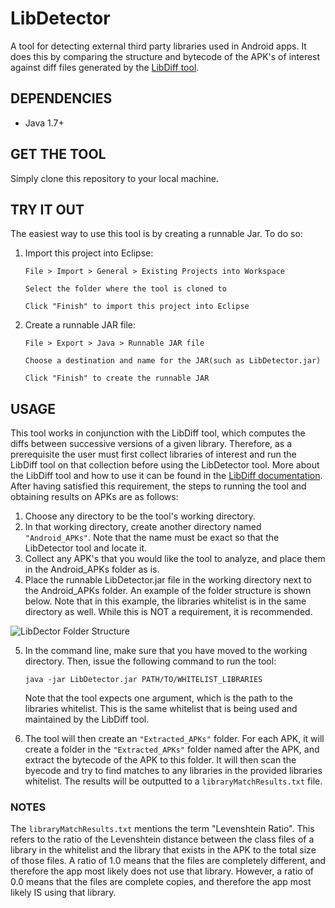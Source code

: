 # LibDetector
A tool for detecting external third party libraries used in Android apps. It does this by comparing the structure and bytecode of the APK's of interest against diff files generated by the [LibDiff tool](https://github.com/zchi88/LibDiff "LibDiff Tool").



## DEPENDENCIES
- Java 1.7+

## GET THE TOOL
Simply clone this repository to your local machine.


## TRY IT OUT
The easiest way to use this tool is by creating a runnable Jar. To do so:

1. Import this project into Eclipse:

	```Eclipse
	File > Import > General > Existing Projects into Workspace 

	Select the folder where the tool is cloned to

	Click "Finish" to import this project into Eclipse
	```

2. Create a runnable JAR file:

	```Eclipse
	File > Export > Java > Runnable JAR file

	Choose a destination and name for the JAR(such as LibDetector.jar)

	Click "Finish" to create the runnable JAR
	```

## USAGE
This tool works in conjunction with the LibDiff tool, which computes the diffs between successive versions of a given library. Therefore, as a prerequisite the user must first collect libraries of interest and run the LibDiff tool on that collection before using the LibDetector tool. More about the LibDiff tool and how to use it can be found in the [LibDiff documentation](https://github.com/zchi88/LibDiff "LibDiff Tool"). After having satisfied this requirement, the steps to running the tool and obtaining results on APKs are as follows:

1. Choose any directory to be the tool's working directory.
2. In that working directory, create another directory named ```"Android_APKs"```. Note that the name must be exact so that the LibDetector tool and locate it. 
3. Collect any APK's that you would like the tool to analyze, and place them in the Android_APKs folder as is.
4. Place the runnable LibDetector.jar file in the working directory next to the Android_APKs folder.
An example of the folder structure is shown below. Note that in this example, the libraries whitelist is in the same directory as well. While this is NOT a requirement, it is recommended.

![LibDector Folder Structure](https://github.com/zchi88/LibDetector/blob/master/LibDetectorRequirements.jpg?raw=true "LibDector Folder Structure")

5. In the command line, make sure that you have moved to the working directory. Then, issue the following command to run the tool:

	```console
	java -jar LibDetector.jar PATH/TO/WHITELIST_LIBRARIES
	```
	
	Note that the tool expects one argument, which is the path to the libraries whitelist. This is the same whitelist that is being used and maintained by the LibDiff tool.

6. The tool will then create an ```"Extracted_APKs"``` folder. For each APK, it will create a folder in the ```"Extracted_APKs"``` folder named after the APK, and extract the bytecode of the APK to this folder. It will then scan the byecode and try to find matches to any libraries in the provided libraries whitelist. The results will be outputted to a ```libraryMatchResults.txt``` file.


### NOTES
The ```libraryMatchResults.txt``` mentions the term "Levenshtein Ratio". This refers to the ratio of the Levenshtein distance between the class files of a library in the whitelist and the library that exists in the APK to the total size of those files. A ratio of 1.0 means that the files are completely different, and therefore the app most likely does not use that library. However, a ratio of 0.0 means that the files are complete copies, and therefore the app most likely IS using that library.